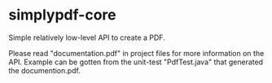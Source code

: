 # simplypdf-core
Simple relatively low-level API to create a PDF.

Please read "documentation.pdf" in project files for more information on the API.
Example can be gotten from the unit-test "PdfTest.java" that generated the documention.pdf.